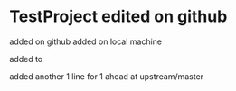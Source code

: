 # TestProject edited on github
added on github
added on local machine

added to 

added another 1 line for 1 ahead at upstream/master
